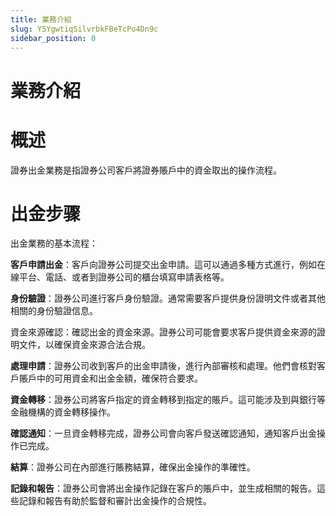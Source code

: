 ```yaml
---
title: 業務介紹
slug: Y5YgwtiqSilvrbkFBeTcPo4Dn9c
sidebar_position: 0
---
```



# 業務介紹

# 概述

證券出金業務是指證券公司客戶將證券賬戶中的資金取出的操作流程。

# 出金步骤

出金業務的基本流程：

<b>客戶申請出金</b>：客戶向證券公司提交出金申請。這可以通過多種方式進行，例如在線平台、電話、或者到證券公司的櫃台填寫申請表格等。

<b>身份驗證</b>：證券公司進行客戶身份驗證。通常需要客戶提供身份證明文件或者其他相關的身份驗證信息。

資金來源確認：確認出金的資金來源。證券公司可能會要求客戶提供資金來源的證明文件，以確保資金來源合法合規。

<b>處理申請</b>：證券公司收到客戶的出金申請後，進行內部審核和處理。他們會核對客戶賬戶中的可用資金和出金金額，確保符合要求。

<b>資金轉移</b>：證券公司將客戶指定的資金轉移到指定的賬戶。這可能涉及到與銀行等金融機構的資金轉移操作。

<b>確認通知</b>：一旦資金轉移完成，證券公司會向客戶發送確認通知，通知客戶出金操作已完成。

<b>結算</b>：證券公司在內部進行賬務結算，確保出金操作的準確性。

<b>記錄和報告</b>：證券公司會將出金操作記錄在客戶的賬戶中，並生成相關的報告。這些記錄和報告有助於監督和審計出金操作的合規性。

